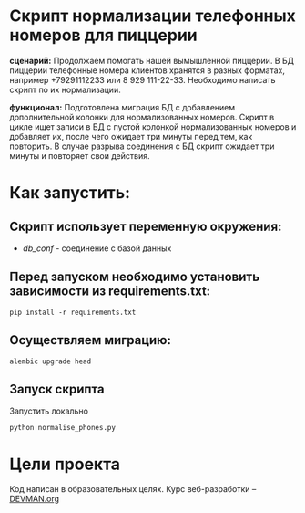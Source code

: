 # Скрипт нормализации телефонных номеров для пиццерии

**сценарий:** Продолжаем помогать нашей вымышленной пиццерии. В БД пиццерии телефонные номера клиентов хранятся в разных форматах,
например +79291112233 или 8 929 111-22-33. Необходимо написать скрипт по их нормализации.  

**функционал:** Подготовлена миграция БД с добавлением дополнительной колонки для нормализованных номеров. Скрипт в цикле
ищет записи в БД с пустой колонкой нормализованных номеров и добавляет их, после чего ожидает три минуты перед тем, как повторить.
В случае разрыва соединения с БД скрипт ожидает три минуты и повторяет свои действия. 

# Как запустить:
## Скрипт использует переменную окружения:
- *db_conf* - соединение с базой данных

## Перед запуском необходимо установить зависимости из requirements.txt:
```#!bash
pip install -r requirements.txt
```

## Осуществляем миграцию:
```#!bash
alembic upgrade head
```

## Запуск скрипта
Запустить локально
```#!bash
python normalise_phones.py 
```

# Цели проекта

Код написан в образовательных целях. Курс веб-разработки – [DEVMAN.org](https://devman.org)
